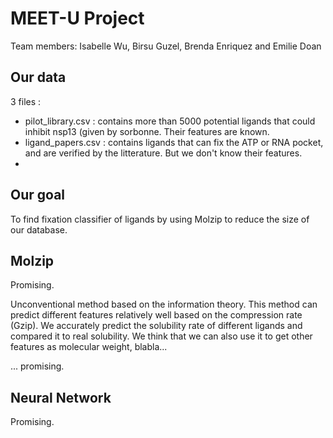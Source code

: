 # MEET-U Project

Team members: Isabelle Wu, Birsu Guzel, Brenda Enriquez and Emilie Doan

## Our data

3 files :
- pilot_library.csv : contains more than 5000 potential ligands that could inhibit nsp13 (given by sorbonne. Their features are known.
- ligand_papers.csv : contains ligands that can fix the ATP or RNA pocket, and are verified by the litterature. But we don't know their features.
- 

## Our goal

To find fixation classifier of ligands by using Molzip to reduce the size of our database.


## Molzip

Promising. 

Unconventional method based on the information theory. This method can predict different features relatively well based on the compression rate (Gzip). We accurately predict the solubility rate of different ligands and compared it to real solubility. We think that we can also use it to get other features as molecular weight, blabla...

... promising.


## Neural Network

Promising.
